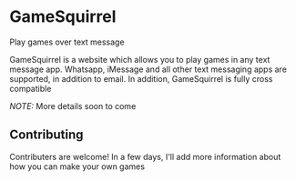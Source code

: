 # GameSquirrel
Play games over text message

GameSquirrel is a website which allows you to play games in any text message app. Whatsapp, iMessage and all other text messaging apps are supported, in addition to email. In addition, GameSquirrel is fully cross compatible

*NOTE:* More details soon to come

## Contributing
Contributers are welcome! In a few days, I'll add more information about how you can make your own games
